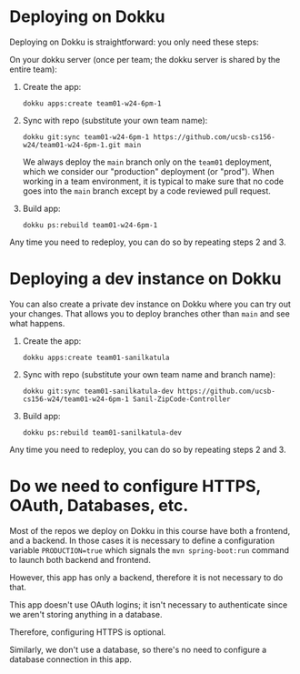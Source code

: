 
# Deploying on Dokku

Deploying on Dokku is straightforward: you only need these steps:

On your dokku server (once per team; the dokku server is shared by 
the entire team):

1. Create the app:
   ```
   dokku apps:create team01-w24-6pm-1
   ```

2. Sync with repo (substitute your own team name):
   ```
   dokku git:sync team01-w24-6pm-1 https://github.com/ucsb-cs156-w24/team01-w24-6pm-1.git main   
   ```

   We always deploy the `main` branch only on the `team01` deployment, which we consider our "production" deployment (or "prod").  When working in a team environment, it is typical
   to make sure that no code goes into the `main` branch except
   by a code reviewed pull request.

3. Build app:
   ```
   dokku ps:rebuild team01-w24-6pm-1
   ```

Any time you need to redeploy, you can do so by repeating steps 2 and 3.

# Deploying a dev instance on Dokku

You can also create a private dev instance on Dokku
where you can try out your changes.  That allows you to
deploy branches other than `main` and see what happens.

1. Create the app:
   ```
   dokku apps:create team01-sanilkatula
   ```
2. Sync with repo (substitute your own team name and branch name):
   ```
   dokku git:sync team01-sanilkatula-dev https://github.com/ucsb-cs156-w24/team01-w24-6pm-1 Sanil-ZipCode-Controller   
   ```
3. Build app:
   ```
   dokku ps:rebuild team01-sanilkatula-dev
   ```

Any time you need to redeploy, you can do so by repeating steps 2 and 3.

# Do we need to configure HTTPS, OAuth, Databases, etc.

Most of the repos we deploy on Dokku in this course have both
a frontend, and a backend. In those cases it is necessary to define a configuration variable `PRODUCTION=true` which signals the `mvn spring-boot:run` command to launch both backend and
frontend.

However, this app has only a backend, therefore it is not necessary
to do that.

This app doesn't use OAuth logins; it isn't necessary to authenticate since we aren't storing anything in a database.

Therefore, configuring HTTPS is optional.

Similarly, we don't use a database, so there's no need to configure
a database connection in this app.
